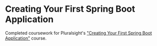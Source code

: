 # Creating Your First Spring Boot Application
Completed coursework for Pluralsight's ["Creating Your First Spring Boot Application"](https://www.pluralsight.com/courses/spring-boot-first-application) course.
